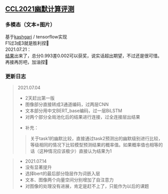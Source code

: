 ## [CCL2021幽默计算评测](https://github.com/HumorComputing/CCL2021-Humor-Computation)

### 多模态（文本+图片）
基于[kashgari](https://github.com/BrikerMan/Kashgari) / tensorflow实现  
F1过3成3就是胜利捏🤗  
2021.07.21：  
[结果](https://github.com/HumorComputing/CCL2021-Humor-Computation)出来了，总分0.993差0.002可以获奖，说实话超出期望，不过还是很可惜。  
再接再厉吧，加油捏🤗    

### 更新日志
> 2021.07.04  
>- 2天赶出第一版  
>- 图像部分直接转成3通道编码，过两层CNN  
>- 文本部分用中文BERT_base编码，过一层BiLSTM  
>- 对两个部分全局池化后的结果进行连接，过全连接层出结果  
>+ 补充：  
>> 关于task1的幽默比较，直接通过task2预测出的幽默级别进行比较，
>> 等级相同的情况下比较模型预测结果的概率值。如果概率值也相等的话（这种情况应该极少）直接认为结果为1  

>- 2021.07.14  
>- 没有显著提升  
>- 选择bert的最后部分隐层作为词嵌入层  
>- 文本、图像两个向量空间分别增加了自注意力  
>- 对图像的处理没有进展，肯定是赶不上了，只能作为以后的课题 
